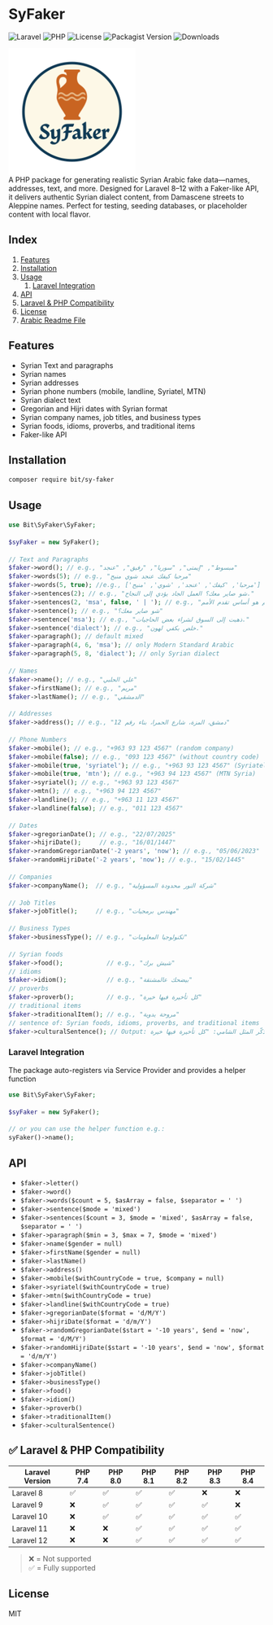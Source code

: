 
# SyFaker
![Laravel](https://img.shields.io/badge/Laravel-8–12-f53003?style=flat&logo=laravel&logoColor=white)
![PHP](https://img.shields.io/badge/PHP-7.4–8.4-4F5B93?style=flat&logo=php&logoColor=white)
![License](https://img.shields.io/github/license/bit-01/sy-faker?style=flat)
![Packagist Version](https://img.shields.io/packagist/v/bit-01/sy-faker?style=flat)
![Downloads](https://img.shields.io/packagist/dt/bit-01/sy-faker?style=flat)

<img src="image.png" alt="SyFaker" width="250" style="display: block;" />
A PHP package for generating realistic Syrian Arabic fake data—names, addresses, text, and more. Designed for Laravel 8–12 with a Faker-like API, it delivers authentic Syrian dialect content, from Damascene streets to Aleppine names. Perfect for testing, seeding databases, or placeholder content with local flavor.

## Index
1. [Features](#features)
1. [Installation](#installation)
1. [Usage](#usage)
    1. [Laravel Integration](#laravel-integration)
1. [API](#api)
1. [Laravel & PHP Compatibility](#-laravel--php-compatibility)
1. [License](#license)
1. [Arabic Readme File](./README-AR.md)

## Features
- Syrian Text and paragraphs
- Syrian names
- Syrian addresses
- Syrian phone numbers (mobile, landline, Syriatel, MTN)
- Syrian dialect text
- Gregorian and Hijri dates with Syrian format
- Syrian company names, job titles, and business types
- Syrian foods, idioms, proverbs, and traditional items
- Faker-like API

## Installation
```bash
composer require bit/sy-faker
```

## Usage
```php
use Bit\SyFaker\SyFaker;

$syFaker = new SyFaker();

// Text and Paragraphs
$faker->word(); // e.g., "مبسوط", "إيمتى", "سوريا", "رفيق", "عنجد"
$faker->words(5); // e.g., "مرحبا كيفك عنجد شوي منيح"
$faker->words(5, true); //e.g., ['مرحبا', 'كيفك', 'عنجد', 'شوي', 'منيح']
$faker->sentences(2); // e.g., "شو صاير معك؟ العمل الجاد يؤدي إلى النجاح."
$faker->sentences(2, 'msa', false, ' | '); // e.g., "ذهبت إلى السوق | إن التعليم هو أساس تقدم الأمم."
$faker->sentence(); // e.g., "شو صاير معك؟"
$faker->sentence('msa'); // e.g., "ذهبت إلى السوق لشراء بعض الحاجيات."
$faker->sentence('dialect'); // e.g., "خلص بكفي لهون."
$faker->paragraph(); // default mixed
$faker->paragraph(4, 6, 'msa'); // only Modern Standard Arabic
$faker->paragraph(5, 8, 'dialect'); // only Syrian dialect

// Names
$faker->name(); // e.g., "علي الحلبي"
$faker->firstName(); // e.g., "مريم"
$faker->lastName(); // e.g., "الدمشقي"

// Addresses
$faker->address(); // e.g., "دمشق، المزة، شارع الحمرا، بناء رقم 12"

// Phone Numbers
$faker->mobile(); // e.g., "+963 93 123 4567" (random company)
$faker->mobile(false); // e.g., "093 123 4567" (without country code)
$faker->mobile(true, 'syriatel'); // e.g., "+963 93 123 4567" (Syriatel)
$faker->mobile(true, 'mtn'); // e.g., "+963 94 123 4567" (MTN Syria)
$faker->syriatel(); // e.g., "+963 93 123 4567"
$faker->mtn(); // e.g., "+963 94 123 4567"
$faker->landline(); // e.g., "+963 11 123 4567"
$faker->landline(false); // e.g., "011 123 4567"

// Dates
$faker->gregorianDate(); // e.g., "22/07/2025"
$faker->hijriDate();     // e.g., "16/01/1447"
$faker->randomGregorianDate('-2 years', 'now'); // e.g., "05/06/2023"
$faker->randomHijriDate('-2 years', 'now'); // e.g., "15/02/1445"

// Companies
$faker->companyName();  // e.g., "شركة النور محدودة المسؤولية"

// Job Titles
$faker->jobTitle();     // e.g., "مهندس برمجيات"

// Business Types
$faker->businessType(); // e.g., "تكنولوجيا المعلومات"

// Syrian foods
$faker->food();            // e.g., "شيش برك"
// idioms
$faker->idiom();           // e.g., "بيضحك عالمشنقة"
// proverbs
$faker->proverb();         // e.g., "كل تأخيرة فيها خيرة"
// traditional items
$faker->traditionalItem(); // e.g., "مروحة يدوية"
// sentence of: Syrian foods, idioms, proverbs, and traditional items
$faker->culturalSentence(); // Output: وأنت عم تاكل محشي كوسا جنب صابون الغار، تذكّر المثل الشامي: "كل تأخيرة فيها خيرة".
```

### Laravel Integration
The package auto-registers via Service Provider and provides a helper function
```php
use Bit\SyFaker\SyFaker;

$syFaker = new SyFaker();

// or you can use the helper function e.g.:
syFaker()->name();

```
## API
- `$faker->letter()`
- `$faker->word()`
- `$faker->words($count = 5, $asArray = false, $separator = ' ')`
- `$faker->sentence($mode = 'mixed')`
- `$faker->sentences($count = 3, $mode = 'mixed', $asArray = false, $separator = ' ')`
- `$faker->paragraph($min = 3, $max = 7, $mode = 'mixed')`
- `$faker->name($gender = null)`
- `$faker->firstName($gender = null)`
- `$faker->lastName()`
- `$faker->address()`
- `$faker->mobile($withCountryCode = true, $company = null)`
- `$faker->syriatel($withCountryCode = true)`
- `$faker->mtn($withCountryCode = true)`
- `$faker->landline($withCountryCode = true)`
- `$faker->gregorianDate($format = 'd/M/Y')`
- `$faker->hijriDate($format = 'd/m/Y')`
- `$faker->randomGregorianDate($start = '-10 years', $end = 'now', $format = 'd/M/Y')`
- `$faker->randomHijriDate($start = '-10 years', $end = 'now', $format = 'd/m/Y')`
- `$faker->companyName()`
- `$faker->jobTitle()`
- `$faker->businessType()`
- `$faker->food()`
- `$faker->idiom()`
- `$faker->proverb()`
- `$faker->traditionalItem()`
- `$faker->culturalSentence()`

## ✅ Laravel & PHP Compatibility

| Laravel Version | PHP 7.4 | PHP 8.0 | PHP 8.1 | PHP 8.2 | PHP 8.3 | PHP 8.4 |
|-----------------|---------|---------|---------|---------|---------|---------|
| Laravel 8       | ✅      | ✅      | ✅      | ✅      | ❌      | ❌      |
| Laravel 9       | ❌      | ✅      | ✅      | ✅      | ✅      | ❌      |
| Laravel 10      | ❌      | ✅      | ✅      | ✅      | ✅      | ✅      |
| Laravel 11      | ❌      | ❌      | ✅      | ✅      | ✅      | ✅      |
| Laravel 12      | ❌      | ❌      | ✅      | ✅      | ✅      | ✅      |


> ❌ = Not supported  
> ✅ = Fully supported



## License
MIT 
